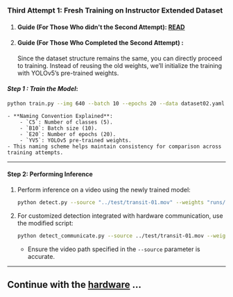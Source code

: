 ### **Third Attempt 1: Fresh Training on Instructor Extended Dataset**
1. #### **Guide (For Those Who didn't the Second Attempt)**: [READ](./ThirdAttempt3.md)
2. #### **Guide (For Those Who Completed the Second Attempt)** :
   Since the dataset structure remains the same, you can directly proceed to training. Instead of reusing the old weights, we’ll initialize the training with YOLOv5’s pre-trained weights.

#### *Step 1 : *Train the Model**:
   ```bash
   python train.py --img 640 --batch 10 --epochs 20 --data dataset02.yaml --weights yolov5s.pt --name ANPR_C5B10E20_YV5
   ```
    - **Naming Convention Explained**:
        - `C5`: Number of classes (5).
        - `B10`: Batch size (10).
        - `E20`: Number of epochs (20).
        - `YV5`: YOLOv5 pre-trained weights.
    - This naming scheme helps maintain consistency for comparison across training attempts.

---

#### **Step 2: Performing Inference**
1. Perform inference on a video using the newly trained model:
   ```bash
   python detect.py --source "../test/transit-01.mov" --weights "runs/train/ANPR_C5B10E20_YV5/weights/best.pt"
   ```
2. For customized detection integrated with hardware communication, use the modified script:
   ```bash
   python detect_communicate.py --source ../test/transit-01.mov --weights runs/train/ANPR_C5B10E20_YV5/weights/best.pt
   ```
    - Ensure the video path specified in the `--source` parameter is accurate.

---
## Continue with the **[hardware](./Hardware.md)** ...